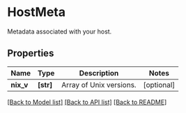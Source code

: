 # HostMeta

Metadata associated with your host.
## Properties
Name | Type | Description | Notes
------------ | ------------- | ------------- | -------------
**nix_v** | **[str]** | Array of Unix versions. | [optional] 

[[Back to Model list]](README.md#documentation-for-models) [[Back to API list]](README.md#documentation-for-api-endpoints) [[Back to README]](README.md)


